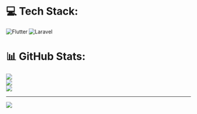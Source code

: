 
# 💻 Tech Stack:
![Flutter](https://img.shields.io/badge/Flutter-%2302569B.svg?style=for-the-badge&logo=Flutter&logoColor=white) ![Laravel](https://img.shields.io/badge/laravel-%23FF2D20.svg?style=for-the-badge&logo=laravel&logoColor=white)
# 📊 GitHub Stats:
![](https://github-readme-stats.vercel.app/api?username=Lubawi07&theme=dark&hide_border=false&include_all_commits=false&count_private=false)<br/>
![](https://github-readme-streak-stats.herokuapp.com/?user=Lubawi07&theme=dark&hide_border=false)<br/>
![](https://github-readme-stats.vercel.app/api/top-langs/?username=Lubawi07&theme=dark&hide_border=false&include_all_commits=false&count_private=false&layout=compact)

---
[![](https://visitcount.itsvg.in/api?id=Lubawi07&icon=0&color=0)](https://visitcount.itsvg.in)

<!-- Proudly created with GPRM ( https://gprm.itsvg.in ) -->
